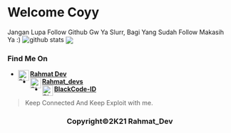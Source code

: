 # Welcome Coyy

Jangan Lupa Follow Github Gw Ya Slurr, Bagi Yang Sudah Follow Makasih Ya :)
![github stats](https://github-readme-stats.vercel.app/api?username=BlackCode-ID&show_icons=true&theme=monokai)
<img align="center" src="https://github-readme-stats.vercel.app/api/top-langs/?username=BlackCode-ID&theme=red&hide_langs_below=1" />

### Find Me On
* [<img alt="Black-ID's Facebook" align="left" width="24px" src="https://cdn.jsdelivr.net/npm/simple-icons@v3/icons/facebook.svg" /> <b>Rahmat Dev</b>](https://www.facebook.com/pro.id.56884)<br />
* [<img alt="Black-ID's Instagram" align="left" width="24px" src="https://cdn.jsdelivr.net/npm/simple-icons@v3/icons/instagram.svg" /> <b>Rahmat_devs</b>](https://www.instagram.com/rahmat_devs/)<br />
* [<img alt="Black-ID's Github" align="left" width="24px" src="https://cdn.jsdelivr.net/npm/simple-icons@v3/icons/github.svg" /> <b>BlackCode-ID</b>](https://github.com/BlackCode-ID)<br />

> Keep Connected And Keep Exploit with me.

<h3 align="center">
    Copyright©2K21 Rahmat_Dev
</h3>

